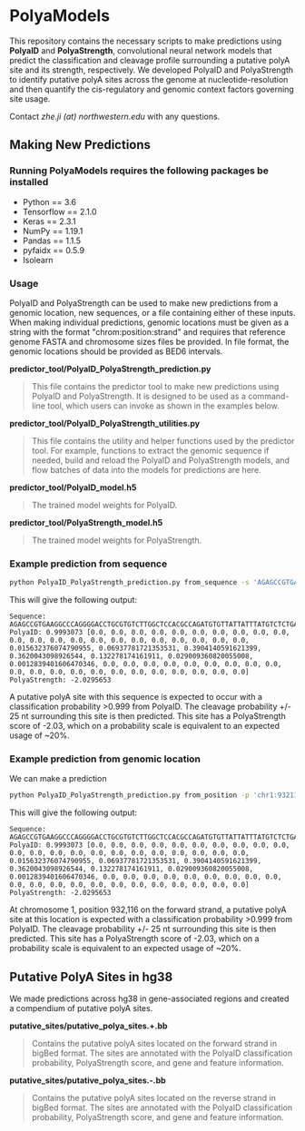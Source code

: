 # PolyaModels

This repository contains the necessary scripts to make predictions using **PolyaID** and **PolyaStrength**, convolutional neural network models that predict the classification and cleavage profile surrounding a putative polyA site and its strength, respectively. We developed PolyaID and PolyaStrength to identify putative polyA sites across the genome at nucleotide-resolution and then quantify the cis-regulatory and genomic context factors governing site usage.

Contact *zhe.ji (at) northwestern.edu* with any questions.


## Making New Predictions

### Running PolyaModels requires the following packages be installed

- Python == 3.6
- Tensorflow == 2.1.0
- Keras == 2.3.1
- NumPy == 1.19.1
- Pandas == 1.1.5
- pyfaidx == 0.5.9
- Isolearn

### Usage

PolyaID and PolyaStrength can be used to make new predictions from a genomic location, new sequences, or a file containing either of these inputs. When making individual predictions, genomic locations must be given as a string with the format "chrom:position:strand" and requires that reference genome FASTA and chromosome sizes files be provided. In file format, the genomic locations should be provided as BED6 intervals.

**predictor_tool/PolyaID_PolyaStrength_prediction.py**
> This file contains the predictor tool to make new predictions using PolyaID and PolyaStrength. It is designed to be used as a command-line tool, which users can invoke as shown in the examples below.

**predictor_tool/PolyaID_PolyaStrength_utilities.py**
> This file contains the utility and helper functions used by the predictor tool. For example, functions to extract the genomic sequence if needed, build and reload the PolyaID and PolyaStrength models, and flow batches of data into the models for predictions are here.

**predictor_tool/PolyaID_model.h5**
> The trained model weights for PolyaID.

**predictor_tool/PolyaStrength_model.h5**
> The trained model weights for PolyaStrength.

### Example prediction from sequence

```sh
python PolyaID_PolyaStrength_prediction.py from_sequence -s 'AGAGCCGTGAAGGCCCAGGGGACCTGCGTGTCTTGGCTCCACGCCAGATGTGTTATTATTTATGTCTCTGAGAATGTCTGGATCTCAGAGCCGAATTACAATAAAAACATCTTTAAACTTATTTCTACCTCATTTTGGGGTTGCCAGCTCACCTGATCATTTTTATGAACTGTCATGAACACTGATGACATTTTATGAGCCTTTTACATGGGACACTACAGAATACATTTGTCAGCGAGG'
```

This will give the following output: 

```
Sequence: AGAGCCGTGAAGGCCCAGGGGACCTGCGTGTCTTGGCTCCACGCCAGATGTGTTATTATTTATGTCTCTGAGAATGTCTGGATCTCAGAGCCGAATTACAATAAAAACATCTTTAAACTTATTTCTACCTCATTTTGGGGTTGCCAGCTCACCTGATCATTTTTATGAACTGTCATGAACACTGATGACATTTTATGAGCCTTTTACATGGGACACTACAGAATACATTTGTCAGCGAGG
PolyaID: 0.9993073 [0.0, 0.0, 0.0, 0.0, 0.0, 0.0, 0.0, 0.0, 0.0, 0.0, 0.0, 0.0, 0.0, 0.0, 0.0, 0.0, 0.0, 0.0, 0.0, 0.0, 0.0, 0.0, 0.015632376074790955, 0.06937781721353531, 0.3904140591621399, 0.3620043098926544, 0.132278174161911, 0.029009360820055008, 0.0012839401606470346, 0.0, 0.0, 0.0, 0.0, 0.0, 0.0, 0.0, 0.0, 0.0, 0.0, 0.0, 0.0, 0.0, 0.0, 0.0, 0.0, 0.0, 0.0, 0.0, 0.0, 0.0]
PolyaStrength: -2.0295653
```

A putative polyA site with this sequence is expected to occur with a classification probability >0.999 from PolyaID. The cleavage probability +/- 25 nt surrounding this site is then predicted. This site has a PolyaStrength score of -2.03, which on a probability scale is equivalent to an expected usage of ~20%.

### Example prediction from genomic location

We can make a prediction 

```sh
python PolyaID_PolyaStrength_prediction.py from_position -p 'chr1:932116:+'  -g ./genome.fa -c ./chrom.sizes
```

This will give the following output:

```
Sequence: AGAGCCGTGAAGGCCCAGGGGACCTGCGTGTCTTGGCTCCACGCCAGATGTGTTATTATTTATGTCTCTGAGAATGTCTGGATCTCAGAGCCGAATTACAATAAAAACATCTTTAAACTTATTTCTACCTCATTTTGGGGTTGCCAGCTCACCTGATCATTTTTATGAACTGTCATGAACACTGATGACATTTTATGAGCCTTTTACATGGGACACTACAGAATACATTTGTCAGCGAGG
PolyaID: 0.9993073 [0.0, 0.0, 0.0, 0.0, 0.0, 0.0, 0.0, 0.0, 0.0, 0.0, 0.0, 0.0, 0.0, 0.0, 0.0, 0.0, 0.0, 0.0, 0.0, 0.0, 0.0, 0.0, 0.015632376074790955, 0.06937781721353531, 0.3904140591621399, 0.3620043098926544, 0.132278174161911, 0.029009360820055008, 0.0012839401606470346, 0.0, 0.0, 0.0, 0.0, 0.0, 0.0, 0.0, 0.0, 0.0, 0.0, 0.0, 0.0, 0.0, 0.0, 0.0, 0.0, 0.0, 0.0, 0.0, 0.0, 0.0]
PolyaStrength: -2.0295653
```

At chromosome 1, position 932,116 on the forward strand, a putative polyA site at this location is expected with a classification probability >0.999 from PolyaID. The cleavage probability +/- 25 nt surrounding this site is then predicted. This site has a PolyaStrength score of -2.03, which on a probability scale is equivalent to an expected usage of ~20%.


## Putative PolyA Sites in hg38

We made predictions across hg38 in gene-associated regions and created a compendium of putative polyA sites. 

**putative_sites/putative_polya_sites.+.bb**
> Contains the putative polyA sites located on the forward strand in bigBed format. The sites are annotated with the PolyaID classification probability, PolyaStrength score, and gene and feature information.

**putative_sites/putative_polya_sites.-.bb**
> Contains the putative polyA sites located on the reverse strand in bigBed format. The sites are annotated with the PolyaID classification probability, PolyaStrength score, and gene and feature information.


